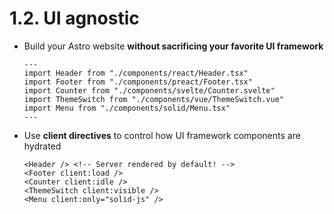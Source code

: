 # 1.2. UI agnostic

- Build your Astro website <span class="text-gradient">**without sacrificing your favorite UI framework**</span>

    ```astro
    ---
    import Header from "./components/react/Header.tsx"
    import Footer from "./components/preact/Footer.tsx"
    import Counter from "./components/svelte/Counter.svelte"
    import ThemeSwitch from "./components/vue/ThemeSwitch.vue"
    import Menu from "./components/solid/Menu.tsx"
    ---
    ```

- Use <span class="text-gradient">**client directives**</span> to control how UI framework components are hydrated

    ```astro
    <Header /> <!-- Server rendered by default! -->
    <Footer client:load />
    <Counter client:idle />
    <ThemeSwitch client:visible />
    <Menu client:only="solid-js" />
    ```